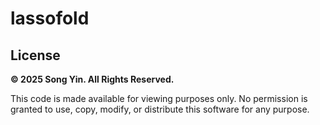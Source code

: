 # lassofold

## License

**© 2025 Song Yin. All Rights Reserved.**

This code is made available for viewing purposes only. No permission is granted to use, copy, modify, or distribute this software for any purpose.
